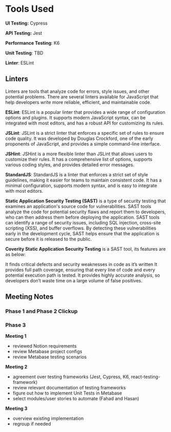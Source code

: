 # Tools Used

**UI Testing:** Cypress

**API Testing:** Jest

**Performance Testing**: K6

**Unit Testing**: TBD

**Linter**: ESLint

## Linters

Linters are tools that analyze code for errors, style issues, and other potential problems. There are several linters available for JavaScript that help developers write more reliable, efficient, and maintainable code.

**ESLint**: ESLint is a popular linter that provides a wide range of configuration options and plugins. It supports modern JavaScript syntax, can be integrated with most editors, and has a robust API for customizing its rules.

**JSLint**: JSLint is a strict linter that enforces a specific set of rules to ensure code quality. It was developed by Douglas Crockford, one of the early proponents of JavaScript, and provides a simple command-line interface.

**JSHint**: JSHint is a more flexible linter than JSLint that allows users to customize their rules. It has a comprehensive list of options, supports various coding styles, and provides detailed error messages.

**StandardJS**: StandardJS is a linter that enforces a strict set of style guidelines, making it easier for teams to maintain consistent code. It has a minimal configuration, supports modern syntax, and is easy to integrate with most editors.

**Static Application Security Testing (SAST)** is a type of security testing that examines an application's source code for vulnerabilities. SAST tools analyze the code for potential security flaws and report them to developers, who can then address them before deploying the application. SAST tools can identify a range of security issues, including SQL injection, cross-site scripting (XSS), and buffer overflows. By detecting these vulnerabilities early in the development cycle, SAST helps ensure that the application is secure before it is released to the public.

**Coverity Static Application Security Testing** is a SAST tool, its features are as below:

It finds critical defects and security weaknesses in code as it’s written
It provides full path coverage, ensuring that every line of code and every potential execution path is tested.
It provides highly accurate analysis, so developers don’t waste time on a large volume of false positives.


## Meeting Notes

### Phase 1 and Phase 2 Clickup

### Phase 3

**Meeting 1**
- reviewed Notion requirements
- review Metabase project configs
- review Metabase testing scenarios

**Meeting 2**
- agreement over testing frameworks (Jest, Cypress, K6, react-testing-framework)
- review relevant documentation of testing frameworks
- figure out how to implement Unit Tests in Metabase
- select modules/user stories to automate (Fahad and Hasan)

**Meeting 3**
- overview existing implementation
- regroup if needed

